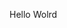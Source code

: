 Hello Wolrd

































































































































































































































































































































































































































































































































































































































































































































































































































































































































































































































































































































































































































































































































































































































































































































































































































































































































































































































































































































































































































































































































































































































